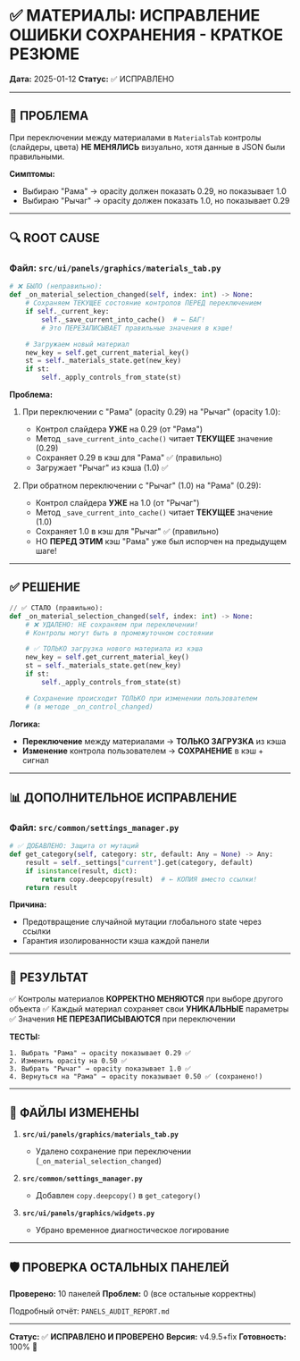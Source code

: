 # ✅ МАТЕРИАЛЫ: ИСПРАВЛЕНИЕ ОШИБКИ СОХРАНЕНИЯ - КРАТКОЕ РЕЗЮМЕ

**Дата:** 2025-01-12
**Статус:** ✅ ИСПРАВЛЕНО

---

## 🐛 ПРОБЛЕМА

При переключении между материалами в `MaterialsTab` контролы (слайдеры, цвета) **НЕ МЕНЯЛИСЬ** визуально, хотя данные в JSON были правильными.

**Симптомы:**
- Выбираю "Рама" → opacity должен показать 0.29, но показывает 1.0
- Выбираю "Рычаг" → opacity должен показать 1.0, но показывает 0.29

---

## 🔍 ROOT CAUSE

### Файл: `src/ui/panels/graphics/materials_tab.py`

```python
# ❌ БЫЛО (неправильно):
def _on_material_selection_changed(self, index: int) -> None:
    # Сохраняем ТЕКУЩЕЕ состояние контролов ПЕРЕД переключением
    if self._current_key:
        self._save_current_into_cache()  # ← БАГ!
        # Это ПЕРЕЗАПИСЫВАЕТ правильные значения в кэше!

    # Загружаем новый материал
    new_key = self.get_current_material_key()
    st = self._materials_state.get(new_key)
    if st:
        self._apply_controls_from_state(st)
```

**Проблема:**
1. При переключении с "Рама" (opacity 0.29) на "Рычаг" (opacity 1.0):
   - Контрол слайдера **УЖЕ** на 0.29 (от "Рама")
   - Метод `_save_current_into_cache()` читает **ТЕКУЩЕЕ** значение (0.29)
   - Сохраняет 0.29 в кэш для "Рама" ✅ (правильно)
   - Загружает "Рычаг" из кэша (1.0) ✅

2. При обратном переключении с "Рычаг" (1.0) на "Рама" (0.29):
   - Контрол слайдера **УЖЕ** на 1.0 (от "Рычаг")
   - Метод `_save_current_into_cache()` читает **ТЕКУЩЕЕ** значение (1.0)
   - Сохраняет 1.0 в кэш для "Рычаг" ✅ (правильно)
   - НО **ПЕРЕД ЭТИМ** кэш "Рама" уже был испорчен на предыдущем шаге!

---

## ✅ РЕШЕНИЕ

```python
// ✅ СТАЛО (правильно):
def _on_material_selection_changed(self, index: int) -> None:
    # ❌ УДАЛЕНО: НЕ сохраняем при переключении!
    # Контролы могут быть в промежуточном состоянии

    # ✅ ТОЛЬКО загрузка нового материала из кэша
    new_key = self.get_current_material_key()
    st = self._materials_state.get(new_key)
    if st:
        self._apply_controls_from_state(st)

    # Сохранение происходит ТОЛЬКО при изменении пользователем
    # (в методе _on_control_changed)
```

**Логика:**
- **Переключение** между материалами → **ТОЛЬКО ЗАГРУЗКА** из кэша
- **Изменение** контрола пользователем → **СОХРАНЕНИЕ** в кэш + сигнал

---

## 📊 ДОПОЛНИТЕЛЬНОЕ ИСПРАВЛЕНИЕ

### Файл: `src/common/settings_manager.py`

```python
# ✅ ДОБАВЛЕНО: Защита от мутаций
def get_category(self, category: str, default: Any = None) -> Any:
    result = self._settings["current"].get(category, default)
    if isinstance(result, dict):
        return copy.deepcopy(result)  # ← КОПИЯ вместо ссылки!
    return result
```

**Причина:**
- Предотвращение случайной мутации глобального state через ссылки
- Гарантия изолированности кэша каждой панели

---

## 🎯 РЕЗУЛЬТАТ

✅ Контролы материалов **КОРРЕКТНО МЕНЯЮТСЯ** при выборе другого объекта
✅ Каждый материал сохраняет свои **УНИКАЛЬНЫЕ** параметры
✅ Значения **НЕ ПЕРЕЗАПИСЫВАЮТСЯ** при переключении

**ТЕСТЫ:**
```
1. Выбрать "Рама" → opacity показывает 0.29 ✅
2. Изменить opacity на 0.50 ✅
3. Выбрать "Рычаг" → opacity показывает 1.0 ✅
4. Вернуться на "Рама" → opacity показывает 0.50 ✅ (сохранено!)
```

---

## 📝 ФАЙЛЫ ИЗМЕНЕНЫ

1. **`src/ui/panels/graphics/materials_tab.py`**
   - Удалено сохранение при переключении (`_on_material_selection_changed`)

2. **`src/common/settings_manager.py`**
   - Добавлен `copy.deepcopy()` в `get_category()`

3. **`src/ui/panels/graphics/widgets.py`**
   - Убрано временное диагностическое логирование

---

## 🛡️ ПРОВЕРКА ОСТАЛЬНЫХ ПАНЕЛЕЙ

**Проверено:** 10 панелей
**Проблем:** 0 (все остальные корректны)

Подробный отчёт: `PANELS_AUDIT_REPORT.md`

---

**Статус:** ✅ **ИСПРАВЛЕНО И ПРОВЕРЕНО**
**Версия:** v4.9.5+fix
**Готовность:** 100% 🎉
